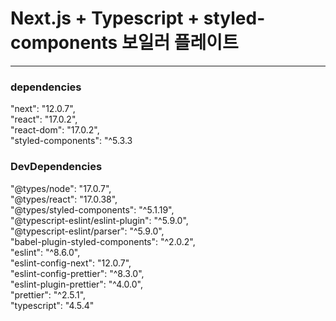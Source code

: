 # Next.js + Typescript + styled-components 보일러 플레이트

---

### dependencies

"next": "12.0.7",  
"react": "17.0.2",  
"react-dom": "17.0.2",  
"styled-components": "^5.3.3  

### DevDependencies

"@types/node": "17.0.7",  
"@types/react": "17.0.38",  
"@types/styled-components": "^5.1.19",  
"@typescript-eslint/eslint-plugin": "^5.9.0",  
"@typescript-eslint/parser": "^5.9.0",  
"babel-plugin-styled-components": "^2.0.2",  
"eslint": "^8.6.0",  
"eslint-config-next": "12.0.7",  
"eslint-config-prettier": "^8.3.0",  
"eslint-plugin-prettier": "^4.0.0",  
"prettier": "^2.5.1",  
"typescript": "4.5.4"  
